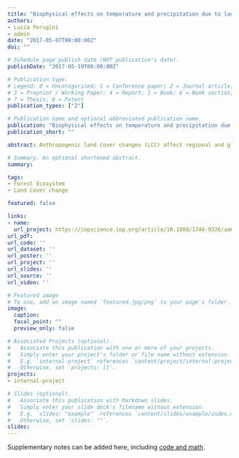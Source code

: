 ```yaml
---
title: "Biophysical effects on temperature and precipitation due to land cover change"
authors:
- Lucia Perugini
- admin
date: "2017-05-07T00:00:00Z"
doi: ""

# Schedule page publish date (NOT publication's date).
publishDate: "2017-05-19T00:00:00Z"

# Publication type.
# Legend: 0 = Uncategorized; 1 = Conference paper; 2 = Journal article;
# 3 = Preprint / Working Paper; 4 = Report; 5 = Book; 6 = Book section;
# 7 = Thesis; 8 = Patent
publication_types: ["2"]

# Publication name and optional abbreviated publication name.
publication: "Biophysical effects on temperature and precipitation due to land cover change"
publication_short: ""

abstract: Anthropogenic land cover changes (LCC) affect regional and global climate through biophysical variations of the surface energy budget mediated by albedo, evapotranspiration, and roughness. This change in surface energy budget may exacerbate or counteract biogeochemical greenhouse gas effects of LCC, with a large body of emerging assessments being produced, sometimes apparently contradictory. We reviewed the existing scientific literature with the objective to provide an overview of the state-of-the-knowledge of the biophysical LCC climate effects, in support of the assessment of mitigation/adaptation land policies. Out of the published studies that were analyzed, 28 papers fulfilled the eligibility criteria, providing surface air temperature and/or precipitation change with respect to LCC regionally and/or globally. We provide a synthesis of the signal, magnitude and uncertainty of temperature and precipitation changes in response to LCC biophysical effects by climate region (boreal/temperate/tropical) and by key land cover transitions. Model results indicate that a modification of biophysical processes at the land surface has a strong regional climate effect, and non-negligible global impact on temperature. Simulations experiments of large-scale (i.e. complete) regional deforestation lead to a mean reduction in precipitation in all regions, while air surface temperature increases in the tropics and decreases in boreal regions. The net global climate effects of regional deforestation are less certain. There is an overall consensus in the model experiments that the average global biophysical climate response to complete global deforestation is atmospheric cooling and drying. Observed estimates of temperature change following deforestation indicate a smaller effect than model-based regional estimates in boreal regions, comparable results in the tropics, and contrasting results in temperate regions. Regional/local biophysical effects following LCC are important for local climate, water cycle, ecosystems, their productivity and biodiversity, and thus important to consider in the formulation of adaptation policy. However before considering the inclusion of biophysical climate effects of LCC under the UNFCCC, science has to provide robust tools and methods for estimation of both country and global level effects.

# Summary. An optional shortened abstract.
summary:

tags:
- Forest Ecosystem
- Land Cover change

featured: false

links:
- name:
  url_project: https://iopscience.iop.org/article/10.1088/1748-9326/aa6b3f/meta
url_pdf:
url_code: ''
url_dataset: ''
url_poster: ''
url_project: ''
url_slides: ''
url_source: ''
url_video: ''

# Featured image
# To use, add an image named `featured.jpg/png` to your page's folder.
image:
  caption:
  focal_point: ""
  preview_only: false

# Associated Projects (optional).
#   Associate this publication with one or more of your projects.
#   Simply enter your project's folder or file name without extension.
#   E.g. `internal-project` references `content/project/internal-project/index.md`.
#   Otherwise, set `projects: []`.
projects:
- internal-project

# Slides (optional).
#   Associate this publication with Markdown slides.
#   Simply enter your slide deck's filename without extension.
#   E.g. `slides: "example"` references `content/slides/example/index.md`.
#   Otherwise, set `slides: ""`.
slides:
---
```


Supplementary notes can be added here, including [code and math](https://sourcethemes.com/academic/docs/writing-markdown-latex/).
